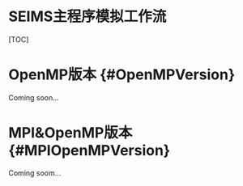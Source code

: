 # SEIMS主程序模拟工作流

[TOC]

# OpenMP版本 {#OpenMPVersion}

Coming soon...

# MPI&OpenMP版本 {#MPIOpenMPVersion}

Coming soom...
